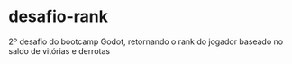 # desafio-rank
 2º desafio do bootcamp Godot, retornando o rank do jogador baseado no saldo de vitórias e derrotas
